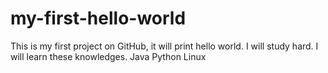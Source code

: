 # my-first-hello-world
This is my first project on GitHub, it will print hello world. I will study hard.
I will learn these knowledges.
Java
Python
Linux

